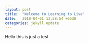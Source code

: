 ```yaml
---
layout: post
title:  "Welcome to Learning to Live"
date:   2018-04-01 13:58:54 +0530
categories: jekyll update
---
```


Hello this is just a test